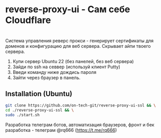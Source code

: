 # reverse-proxy-ui - Сам себе Cloudflare
# 

Система управления реверс прокси - генерирует сертификаты для доменов и конфигурацию для веб сервера. Скрывает айпи твоего сервера.

1. Купи сервер Ubuntu 22 (без панелей, без веб сервера)
2. Зайди по ssh на севвер (используй клиент Putty)
3. Введи команду ниже дождись пароля
4. Зайти через браузер в панель.




## Installation (Ubuntu)

```bash
git clone https://github.com/on-tech-git/reverse-proxy-ui-ssl && \
cd ./reverse-proxy-ui-ssl && \
sudo ./start.sh
```

Разработка телеграм ботов, автоматизация браузеров, фронт и бек разработка - телеграм @rq666 (https://t.me/rq666)
